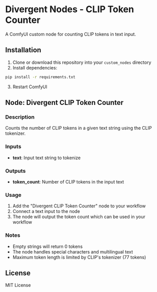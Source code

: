 # Divergent Nodes - CLIP Token Counter

A ComfyUI custom node for counting CLIP tokens in text input.

## Installation

1. Clone or download this repository into your `custom_nodes` directory
2. Install dependencies:
```bash
pip install -r requirements.txt
```
3. Restart ComfyUI

## Node: Divergent CLIP Token Counter

### Description
Counts the number of CLIP tokens in a given text string using the CLIP tokenizer.

### Inputs
- **text**: Input text string to tokenize

### Outputs  
- **token_count**: Number of CLIP tokens in the input text

### Usage
1. Add the "Divergent CLIP Token Counter" node to your workflow
2. Connect a text input to the node
3. The node will output the token count which can be used in your workflow

### Notes
- Empty strings will return 0 tokens
- The node handles special characters and multilingual text
- Maximum token length is limited by CLIP's tokenizer (77 tokens)

## License
MIT License

